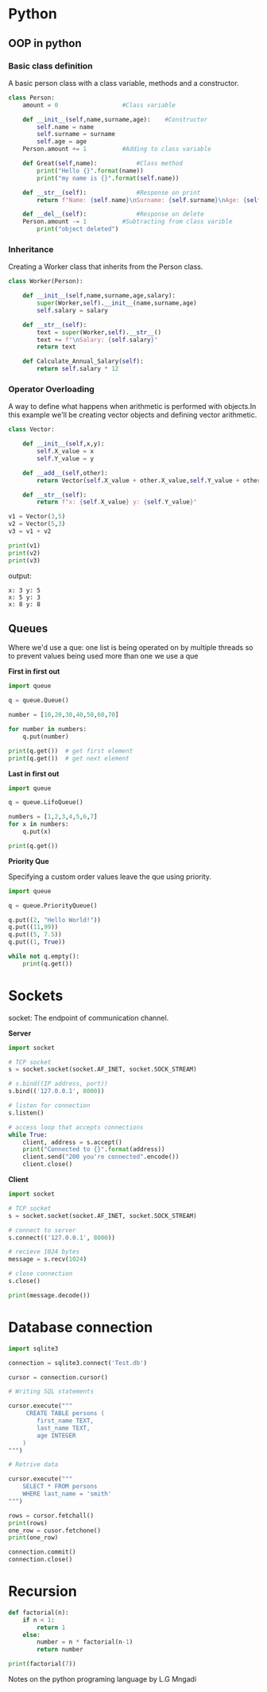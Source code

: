 # Python

## OOP in python

### Basic class definition

A basic person class with a class variable, methods and a constructor.

```python
class Person:
    amount = 0					#Class variable

    def __init__(self,name,surname,age):	#Constructor
        self.name = name
        self.surname = surname
        self.age = age
	Person.amount += 1			#Adding to class variable

    def Great(self,name):			#Class method
        print("Hello {}".format(name))
        print("my name is {}".format(self.name))

    def __str__(self):				#Response on print
        return f"Name: {self.name}\nSurname: {self.surname}\nAge: {self.age}"

    def __del__(self):				#Response on delete
	Person.amount -= 1			#Subtracting from class varible
        print("object deleted")
```

### Inheritance

Creating a Worker class that inherits from the Person class.

```python
class Worker(Person):

    def __init__(self,name,surname,age,salary):
        super(Worker,self).__init__(name,surname,age)
        self.salary = salary

    def __str__(self):
        text = super(Worker,self).__str__()
        text += f"\nSalary: {self.salary}"
        return text

    def Calculate_Annual_Salary(self):
        return self.salary * 12
```

### Operator Overloading

A way to define what happens when arithmetic is performed with objects.In this example we'll be creating vector objects and defining vector arithmetic.

```python
class Vector:

    def __init__(self,x,y):
        self.X_value = x
        self.Y_value = y

    def __add__(self,other):
        return Vector(self.X_value + other.X_value,self.Y_value + other.Y_value)

    def __str__(self):
        return f"x: {self.X_value} y: {self.Y_value}"

v1 = Vector(3,5)
v2 = Vector(5,3)
v3 = v1 + v2

print(v1)
print(v2)
print(v3)
```

output:

```
x: 3 y: 5
x: 5 y: 3
x: 8 y: 8
```
## Queues

Where we'd use a que: one list is  being operated on by multiple threads so to prevent values being used more than one we use a que

**First in first out**

```python
import queue

q = queue.Queue()

number = [10,20,30,40,50,60,70]

for number in numbers:
	q.put(number)

print(q.get())	# get first element
print(q.get())	# get next element
```

**Last in first out**

```python
import queue

q = queue.LifoQueue()

numbers = [1,2,3,4,5,6,7]
for x in numbers:
	q.put(x)

print(q.get())
```

**Priority Que**

Specifying a custom order values leave the que using priority.

```python
import queue

q = queue.PriorityQueue()

q.put((2, "Hello World!"))
q.put((11,99))
q.put((5, 7.5))
q.put((1, True))

while not q.empty():
	print(q.get())
```

# Sockets

socket: The endpoint of communication channel.

**Server**

```python
import socket

# TCP socket
s = socket.socket(socket.AF_INET, socket.SOCK_STREAM)

# s.bind((IP address, port))
s.bind(('127.0.0.1', 8000))

# listen for connection
s.listen()

# access loop that accepts connections
while True:
	client, address = s.accept()	
	print("Connected to {}".format(address))
	client.send("200 you're connected".encode())
	client.close()
```

**Client**

```python
import socket

# TCP socket
s = socket.socket(socket.AF_INET, socket.SOCK_STREAM)

# connect to server
s.connect(('127.0.0.1', 8000))

# recieve 1024 bytes
message = s.recv(1024)

# close connection
s.close()

print(message.decode())
```
# Database connection

```python
import sqlite3

connection = sqlite3.connect('Test.db')

cursor = connection.cursor()

# Writing SQL statements

cursor.execute("""
	 CREATE TABLE persons (
		first_name TEXT,
		last_name TEXT,
		age INTEGER
	)
""")

# Retrive data

cursor.execute("""
	SELECT * FROM persons
	WHERE last_name = 'smith'
""")

rows = cursor.fetchall()
print(rows)
one_row = cusor.fetchone()
print(one_row)

connection.commit()
connection.close()
```

# Recursion 

```python
def factorial(n):
	if n < 1:
		return 1
	else:
		number = n * factorial(n-1)
		return number

print(factorial(7))
```
Notes on the python programing language by L.G Mngadi
